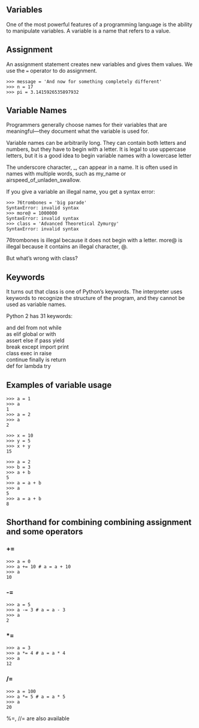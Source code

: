 ## Variables

One of the most powerful features of a programming language is the ability to manipulate variables. A variable is a name that refers to a value.

## Assignment 

An assignment statement creates new variables and gives them values. We use the `=` operator to do assignment.

    >>> message = 'And now for something completely different'
    >>> n = 17
    >>> pi = 3.1415926535897932

## Variable Names

Programmers generally choose names for their variables that are meaningful—they document what the variable is used for.

Variable names can be arbitrarily long. They can contain both letters and numbers, but they have to begin with a letter. It is legal to use uppercase letters, but it is a good idea to begin variable names with a lowercase letter

The underscore character, _, can appear in a name. It is often used in names with multiple words, such as my_name or airspeed_of_unladen_swallow. 

If you give a variable an illegal name, you get a syntax error:

    >>> 76trombones = 'big parade'
    SyntaxError: invalid syntax
    >>> more@ = 1000000
    SyntaxError: invalid syntax
    >>> class = 'Advanced Theoretical Zymurgy'
    SyntaxError: invalid syntax

76trombones is illegal because it does not begin with a letter. more@ is illegal because it contains an illegal character, @.

But what’s wrong with class?

## Keywords

It turns out that class is one of Python’s keywords. The interpreter uses keywords to recognize the structure of the program, and they cannot be used as variable names. 

Python 2 has 31 keywords:

and       del       from      not       while    
as        elif      global    or        with     
assert    else      if        pass      yield    
break     except    import    print              
class     exec      in        raise              
continue  finally   is        return             
def       for       lambda    try

## Examples of variable usage

    >>> a = 1
    >>> a
    1
    >>> a = 2
    >>> a
    2

    >>> x = 10
    >>> y = 5
    >>> x + y
    15

    >>> a = 2
    >>> b = 3
    >>> a + b
    5
    >>> a = a + b
    >>> a
    5
    >>> a = a + b
    8

## Shorthand for combining combining assignment and some operators

### +=

    >>> a = 0
    >>> a += 10 # a = a + 10
    >>> a
    10

### -=

    >>> a = 5
    >>> a -= 3 # a = a - 3
    >>> a
    2

### *=

    >>> a = 3
    >>> a *= 4 # a = a * 4
    >>> a
    12

### /=

    >>> a = 100
    >>> a *= 5 # a = a * 5
    >>> a
    20 

%=, //= are also available
